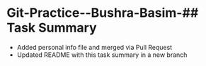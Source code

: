 # Git-Practice--Bushra-Basim-## Task Summary
- Added personal info file and merged via Pull Request
- Updated README with this task summary in a new branch
